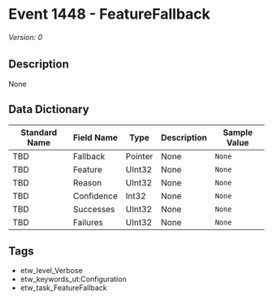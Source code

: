 # Event 1448 - FeatureFallback
###### Version: 0

## Description
None

## Data Dictionary
|Standard Name|Field Name|Type|Description|Sample Value|
|---|---|---|---|---|
|TBD|Fallback|Pointer|None|`None`|
|TBD|Feature|UInt32|None|`None`|
|TBD|Reason|UInt32|None|`None`|
|TBD|Confidence|Int32|None|`None`|
|TBD|Successes|UInt32|None|`None`|
|TBD|Failures|UInt32|None|`None`|

## Tags
* etw_level_Verbose
* etw_keywords_ut:Configuration
* etw_task_FeatureFallback